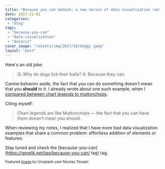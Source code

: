 ```yaml
---
title: "Because you can &mdash; a new series of data visualization rants"
date: 2017-11-01
categories: 
 - "blog"
tags: 
 - "because-you-can"
 - "data-visualization"
 - "dataviz"
cover_image: "/assets/img/2017/10/doggy.jpeg"
layout: "post"
---
```


Here's an old joke:

> 
>   Q: Why do dogs lick their balls?
>   A: Because they can.

Canine behavior aside, the fact that you can do something doesn't mean that you **should** to it. I already wrote about one such example, when I [compared between chart legends to muttonchops](https://gorelik.net/2017/04/12/chart-legends-and-the-muttonchops/).

Citing myself:

> Chart legends are like Muttonchops — the fact that you can have them doesn’t mean you should.

When reviewing my notes, I realized that I have more bad data visualization examples that share a common problem: effortless addition of elements or features.

Stay tuned and check the [because-you-can](https://gorelik.net/tag/because-you-can/ tag) tag.

<small>Featured <a href="https://unsplash.com/photos/BHh-jKrTIoU" target="_blank" rel="noopener">image</a> by Unsplash user Nicolas Tessari</small>
